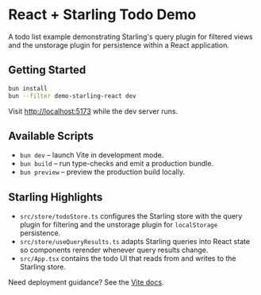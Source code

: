 # React + Starling Todo Demo

A todo list example demonstrating Starling's query plugin for filtered views and the unstorage plugin for persistence within a React application.

## Getting Started

```bash
bun install
bun --filter demo-starling-react dev
```

Visit [http://localhost:5173](http://localhost:5173) while the dev server runs.

## Available Scripts

- `bun dev` – launch Vite in development mode.
- `bun build` – run type-checks and emit a production bundle.
- `bun preview` – preview the production build locally.

## Starling Highlights

- `src/store/todoStore.ts` configures the Starling store with the query plugin for filtering and the unstorage plugin for `localStorage` persistence.
- `src/store/useQueryResults.ts` adapts Starling queries into React state so components rerender whenever query results change.
- `src/App.tsx` contains the todo UI that reads from and writes to the Starling store.

Need deployment guidance? See the [Vite docs](https://vite.dev/guide/static-deploy.html).
